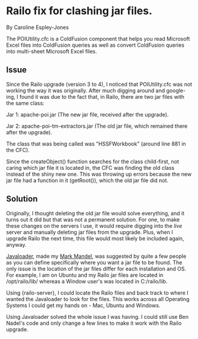 
# Railo fix for clashing jar files.

By Caroline Espley-Jones

The POIUtility.cfc is a ColdFusion component that helps you read Microsoft Excel files into ColdFusion 
queries as well as convert ColdFusion queries into multi-sheet Microsoft Excel files.

## Issue

Since the Railo upgrade (version 3 to 4), I noticed that POIUtility.cfc was not working the way it was originally. After much digging around and google-ing, I found it was due to the fact that, in Railo, there are two jar files with the same class:

Jar 1: apache-poi.jar (The new jar file, received after the upgrade).

Jar 2: apache-poi-tm-extractors.jar (The old jar file, which remained there after the upgrade).

The class that was being called was "HSSFWorkbook" (around line 881 in the CFC).

Since the createObject() function searches for the class child-first, not caring which jar file it is located in, the CFC was finding the old class instead of the shiny new one. This was throwing up errors because the new jar file had a function in it (getRoot()), which the old jar file did not.


## Solution

Originally, I thought deleting the old jar file would solve everything, and it turns out it did but that was not a permanent solution. For one, to make these changes on the servers I use, it would require digging into the *live* server and manually deleting jar files from the upgrade. Plus, when I upgrade Railo the next time, this file would most likely be included again, anyway.

[Javaloader][1], made my [Mark Mandel][2], was suggested by quite a few people as you can define specifically where you want a jar file to be found. The only issue is the location of the jar files differ for each installation and OS. For example, I am on Ubuntu and my Railo jar files are located in /opt/railo/lib/ whereas a Window user's was located in C:/railo/lib.

Using {railo-server}, I could locate the Railo files and back track to where I wanted the Javaloader to look for the files. This works across all Operating Systems I could get my hands on - Mac, Ubuntu and Windows.

Using Javaloader solved the whole issue I was having. I could still use Ben Nadel's code and only change a few lines to make it work with the Railo upgrade.

[1]: https://github.com/markmandel/JavaLoader

[2]: http://www.compoundtheory.com/